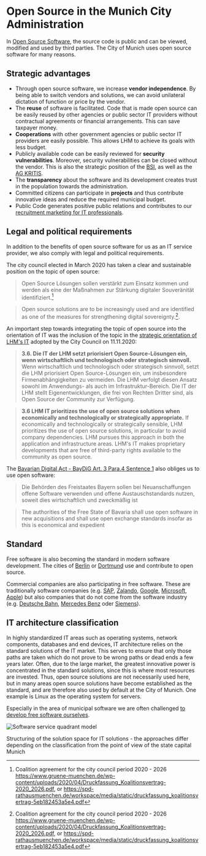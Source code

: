 # Open Source in the Munich City Administration

In [Open Source Software](https://en.wikipedia.org/wiki/Open_source), the source code is public and can be viewed, modified and used by third parties.
The City of Munich uses open source software for many reasons.


## Strategic advantages

* Through open source software, we increase __vendor independence__. By being able to switch vendors and solutions, we can avoid unilateral dictation of function or price by the vendor.
* The __reuse__ of software is facilitated. Code that is made open source can be easily reused by other agencies or public sector IT providers without contractual agreements or financial arrangements. This can save taxpayer money.
* __Cooperations__ with other government agencies or public sector IT providers are easily possible. This allows LHM to achieve its goals with less budget.
* Publicly available code can be easily reviewed for __security vulnerabilities__. Moreover, security vulnerabilities can be closed without the vendor. This is also the strategic position of the [BSI](https://www.bsi.bund.de/DE/Themen/Unternehmen-und-Organisationen/Informationen-und-Empfehlungen/Freie-Software/freie-software.html), as well as the [AG KRITIS](https://ag.kritis.info/politische-forderungen/#opensource).
* The __transparency__ about the software and its development creates trust in the population towards the administration.
* Committed citizens can participate in __projects__ and thus contribute innovative ideas and reduce the required municipal budget. 
* Public Code generates positive public relations and contributes to our [recruitment marketing for IT professionals](https://karriere.muenchen.de/search/?optionsFacetsDD_customfield3=Informationstechnologie+%28IT%29+%26+Telekommunikation).

## Legal and political requirements

In addition to the benefits of open source software for us as an IT service provider, we also comply with legal and political requirements.

The city council elected in March 2020 has taken a clear and sustainable position on the topic of open source:

> Open Source Lösungen sollen verstärkt zum Einsatz kommen und werden als eine der Maßnahmen zur Stärkung digitaler Souveränität identifiziert.[^koalitionsvertrag_2020]

> Open source solutions are to be increasingly used and are identified as one of the measures for strengthening digital sovereignty.[^koalitionsvertrag_2020].

An important step towards integrating the topic of open source into the orientation of IT was the inclusion of the topic in the [strategic orientation of LHM's IT](https://www.muenchen-transparent.de/dokumente/6229564) adopted by the City Council on 11.11.2020:


> __3.6. Die IT der LHM setzt priorisiert Open Source-Lösungen ein, wenn wirtschaftlich und technologisch oder strategisch sinnvoll.__
> Wenn wirtschaftlich und technologisch oder strategisch sinnvoll, setzt die LHM priorisiert Open Source-Lösungen ein, um insbesondere Firmenabhängigkeiten zu vermeiden.
> Die LHM verfolgt diesen Ansatz sowohl im Anwendungs- als auch im Infrastruktur-Bereich.
> Die IT der LHM stellt Eigenentwicklungen, die frei von Rechten Dritter sind, als Open Source der Community zur Verfügung.

> __3.6 LHM IT prioritizes the use of open source solutions when economically and technologically or strategically appropriate.__
> If economically and technologically or strategically sensible, LHM prioritizes the use of open source solutions, in particular to avoid company dependencies.
> LHM pursues this approach in both the application and infrastructure areas.
> LHM's IT makes proprietary developments that are free of third-party rights available to the community as open source.

The [Bavarian Digital Act - BayDiG Art. 3 Para.4 Sentence 1](https://www.gesetze-bayern.de/Content/Document/BayDiG-3) also obliges us to use open software:


> Die Behörden des Freistaates Bayern sollen bei Neuanschaffungen offene Software verwenden und offene Austauschstandards nutzen, soweit dies wirtschaftlich und zweckmäßig ist

> The authorities of the Free State of Bavaria shall use open software in new acquisitions and shall use open exchange standards insofar as this is economical and expedient


## Standard

Free software is also becoming the standard in modern software development.
The cities of [Berlin](https://berlinopensource.de/warum-open-source/) or [Dortmund](https://blog.do-foss.de/) use and contribute to open source.

Commercial companies are also participating in free software.
These are traditionally software companies (e.g. [SAP](https://opensource.sap.com), [Zalando](https://opensource.zalando.com), [Google](https://opensource.google/), [Microsoft](https://opensource.microsoft.com/), [Apple](https://opensource.apple.com)) but also companies that do not come from the software industry (e.g. [Deutsche Bahn](https://opensource.deutschebahn.com), [Mercedes Benz](https://opensource.mercedes-benz.com/) oder [Siemens](https://opensource.siemens.com)).


## IT architecture classification

In highly standardized IT areas such as operating systems, network components, databases and end devices, IT architecture relies on the standard solutions of the IT market. This serves to ensure that only those paths are taken which do not prove to be wrong paths or dead ends a few years later. Often, due to the large market, the greatest innovative power is concentrated in the standard solutions, since this is where most resources are invested. Thus, open source solutions are not necessarily used here, but in many areas open source solutions have become established as the standard, and are therefore also used by default at the City of Munich. One example is Linux as the operating system for servers.

Especially in the area of municipal software we are often challenged [to develop free software ourselves](./publish).

![Software service quadrant model](/SoftwareServiceQuadrantenmodell.png)  


Structuring of the solution space for IT solutions - the approaches differ depending on the classification from the point of view of the state capital Munich

[^koalitionsvertrag_2020]: Coalition agreement for the city council period 2020 - 2026 https://www.gruene-muenchen.de/wp-content/uploads/2020/04/Druckfassung_Koalitionsvertrag-2020_2026.pdf, or https://spd-rathausmuenchen.de/workspace/media/static/druckfassung_koalitionsvertrag-5eb182453a5e4.pdf


